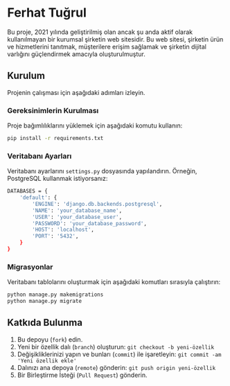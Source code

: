 # Ferhat Tuğrul

Bu proje, 2021 yılında geliştirilmiş olan ancak şu anda aktif olarak kullanılmayan bir kurumsal şirketin web sitesidir. Bu web sitesi, şirketin ürün ve hizmetlerini tanıtmak, müşterilere erişim sağlamak ve şirketin dijital varlığını güçlendirmek amacıyla oluşturulmuştur.
## Kurulum

Projenin çalışması için aşağıdaki adımları izleyin.

### Gereksinimlerin Kurulması

Proje bağımlılıklarını yüklemek için aşağıdaki komutu kullanın:

```bash  
pip install -r requirements.txt
```

### Veritabanı Ayarları

Veritabanı ayarlarını `settings.py` dosyasında yapılandırın. Örneğin, PostgreSQL kullanmak istiyorsanız:


```bash
DATABASES = {
    'default': {
        'ENGINE': 'django.db.backends.postgresql',
        'NAME': 'your_database_name',
        'USER': 'your_database_user',
        'PASSWORD': 'your_database_password',
        'HOST': 'localhost',
        'PORT': '5432',
    }
}
```

### Migrasyonlar

Veritabanı tablolarını oluşturmak için aşağıdaki komutları sırasıyla çalıştırın:

```python
python manage.py makemigrations
python manage.py migrate

```

## Katkıda Bulunma

1. Bu depoyu (`fork`) edin.
2. Yeni bir özellik dalı (`branch`) oluşturun: `git checkout -b yeni-özellik`
3. Değişikliklerinizi yapın ve bunları (`commit`) ile işaretleyin: `git commit -am 'Yeni özellik ekle'`
4. Dalınızı ana depoya (`remote`) gönderin: `git push origin yeni-özellik`
5. Bir Birleştirme İsteği (`Pull Request`) gönderin.
